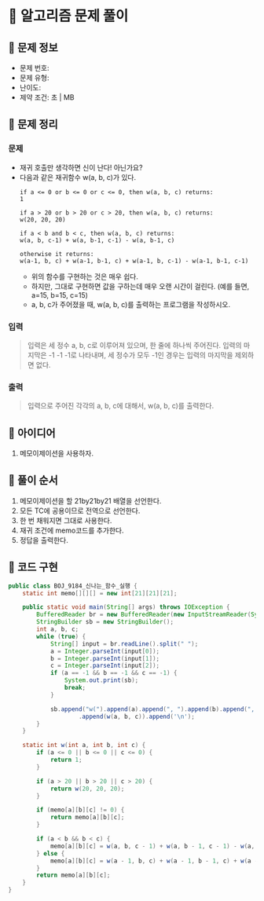# 📝 알고리즘 문제 풀이

## 🔹 문제 정보

* 문제 번호: [](https://www.acmicpc.net/problem/)
* 문제 유형:
* 난이도:
* 제약 조건: 초 | MB

## 🔹 문제 정리

### 문제

* 재귀 호출만 생각하면 신이 난다! 아닌가요?
* 다음과 같은 재귀함수 w(a, b, c)가 있다.
  ```
  if a <= 0 or b <= 0 or c <= 0, then w(a, b, c) returns: 
  1
  
  if a > 20 or b > 20 or c > 20, then w(a, b, c) returns: 
  w(20, 20, 20)
  
  if a < b and b < c, then w(a, b, c) returns: 
  w(a, b, c-1) + w(a, b-1, c-1) - w(a, b-1, c)
  
  otherwise it returns: 
  w(a-1, b, c) + w(a-1, b-1, c) + w(a-1, b, c-1) - w(a-1, b-1, c-1)
  ```
    * 위의 함수를 구현하는 것은 매우 쉽다.
    * 하지만, 그대로 구현하면 값을 구하는데 매우 오랜 시간이 걸린다. (예를 들면, a=15, b=15, c=15)
    * a, b, c가 주어졌을 때, w(a, b, c)를 출력하는 프로그램을 작성하시오.

### 입력

> 입력은 세 정수 a, b, c로 이루어져 있으며, 한 줄에 하나씩 주어진다.
> 입력의 마지막은 -1 -1 -1로 나타내며, 세 정수가 모두 -1인 경우는 입력의 마지막을 제외하면 없다.

### 출력

> 입력으로 주어진 각각의 a, b, c에 대해서, w(a, b, c)를 출력한다.

## 🔹 아이디어

1. 메모이제이션을 사용하자.

## 🔹 풀이 순서

1. 메모이제이션을 할 21by21by21 배열을 선언한다.
2. 모든 TC에 공용이므로 전역으로 선언한다.
3. 한 번 채워지면 그대로 사용한다.
4. 재귀 조건에 memo코드를 추가한다.
5. 정답을 출력한다.

## 🔹 코드 구현

```java
public class BOJ_9184_신나는_함수_실행 {
    static int memo[][][] = new int[21][21][21];

    public static void main(String[] args) throws IOException {
        BufferedReader br = new BufferedReader(new InputStreamReader(System.in));
        StringBuilder sb = new StringBuilder();
        int a, b, c;
        while (true) {
            String[] input = br.readLine().split(" ");
            a = Integer.parseInt(input[0]);
            b = Integer.parseInt(input[1]);
            c = Integer.parseInt(input[2]);
            if (a == -1 && b == -1 && c == -1) {
                System.out.print(sb);
                break;
            }

            sb.append("w(").append(a).append(", ").append(b).append(", ").append(c).append(") = ")
                    .append(w(a, b, c)).append('\n');
        }
    }

    static int w(int a, int b, int c) {
        if (a <= 0 || b <= 0 || c <= 0) {
            return 1;
        }

        if (a > 20 || b > 20 || c > 20) {
            return w(20, 20, 20);
        }

        if (memo[a][b][c] != 0) {
            return memo[a][b][c];
        }

        if (a < b && b < c) {
            memo[a][b][c] = w(a, b, c - 1) + w(a, b - 1, c - 1) - w(a, b - 1, c);
        } else {
            memo[a][b][c] = w(a - 1, b, c) + w(a - 1, b - 1, c) + w(a - 1, b, c - 1) - w(a - 1, b - 1, c - 1);
        }
        return memo[a][b][c];
    }
}
```